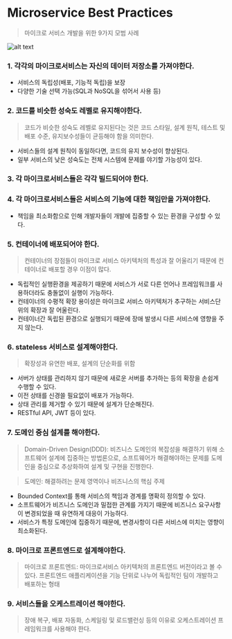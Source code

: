 # Microservice Best Practices

> 마이크로 서비스 개발을 위한 9가지 모범 사례

![alt text](https://github.com/ByteByteGoHq/system-design-101/blob/main/images/microservice-best-practices.jpeg?raw=true)

### 1. 각각의 마이크로서비스는 자신의 데이터 저장소를 가져야한다.
- 서비스의 독립성(배포, 기능적 독립)을 보장
- 다양한 기술 선택 가능(SQL과 NoSQL을 섞어서 사용 등)
### 2. 코드를 비슷한 성숙도 레벨로 유지해야한다.
> 코드가 비슷한 성숙도 레벨로 유지된다는 것은 코드 스타일, 설계 원칙, 테스트 및 배포 수준, 유지보수성들이 균등해야 함을 의미한다.
- 서비스들의 설계 원칙이 동일하다면, 코드의 유지 보수성이 향상된다.
- 일부 서비스의 낮은 성숙도는 전체 시스템에 문제를 야기할 가능성이 있다.
### 3. 각 마이크로서비스들은 각각 빌드되어야 한다.
### 4. 각 마이크로서비스들은 서비스의 기능에 대한 책임만을 가져야한다.
- 책임을 최소화함으로 인해 개발자들이 개발에 집중할 수 있는 환경을 구성할 수 있다.
### 5. 컨테이너에 배포되어야 한다.
> 컨테이너의 장점들이 마이크로 서비스 아키텍처의 특성과 잘 어울리기 때문에 컨테이너로 배포할 경우 이점이 많다.
- 독립적인 실행환경을 제공하기 때문에 서비스가 서로 다른 언어나 프레임워크를 사용하더라도 충돌없이 실행이 가능하다.
- 컨테이너의 수평적 확장 용이성은 마이크로 서비스 아키텍처가 추구하는 서비스단위의 확장과 잘 어울린다.
- 컨테이너간 독립된 환경으로 실행되기 때문에 장애 발생시 다른 서비스에 영향을 주지 않는다.
### 6. stateless 서비스로 설계해야한다.
> 확장성과 유연한 배포, 설계의 단순화를 위함
- 서버가 상태를 관리하지 않기 때문에 새로운 서버를 추가하는 등의 확장을 손쉽게 수행할 수 있다.
- 이전 상태를 신경쓸 필요없이 배포가 가능하다.
- 상태 관리를 제거할 수 있기 때문에 설계가 단순해진다.
- RESTful API, JWT 등이 있다.
### 7. 도메인 중심 설계를 해야한다.

> Domain-Driven Design(DDD): 비즈니스 도메인의 복잡성을 해결하기 위해 소프트웨어 설계에 집중하는 방법론으로, 소프트웨어가 해결해야하는 문제를 도메인을 중심으로 추상화하여 설계 및 구현을 진행한다.

> 도메인: 해결하려는 문제 영역이나 비즈니스의 핵심 주제
- Bounded Context를 통해 서비스의 책임과 경계를 명확히 정의할 수 있다.
- 소프트웨어가 비즈니스 도메인과 밀접한 관계를 가지기 때문에 비즈니스 요구사항이 변경되었을 때 유연하게 대응이 가능하다.
- 서비스가 특정 도메인에 집중하기 때문에, 변경사항이 다른 서비스에 미치는 영향이 최소화된다.
### 8. 마이크로 프론트엔드로 설계해야한다.
> 마이크로 프론트엔드: 마이크로서비스 아키텍처의 프론트엔드 버전이라고 볼 수 있다.
프론트엔드 애플리케이션을 기능 단위로 나누어 독립적인 팀이 개발하고 배포하는 형태
### 9. 서비스들을 오케스트레이션 해야한다.
> 장애 복구, 배포 자동화, 스케일링 및 로드밸런싱 등의 이유로 오케스트레이션 프레임워크를 사용해야 한다.
